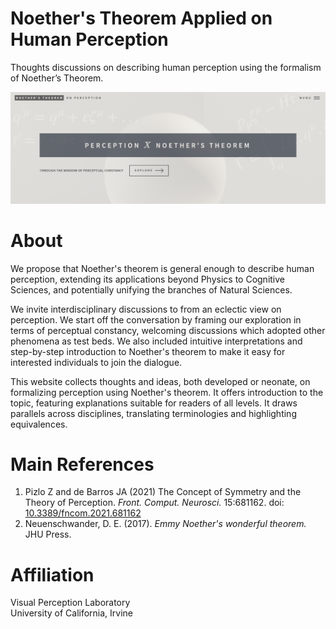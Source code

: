 # Noether's Theorem Applied on Human Perception 

Thoughts discussions on describing human perception using the formalism of Noether’s Theorem.

[![noetherPerception](https://github.com/doreenhii/noetherPerception/blob/master/assets/images/doreenhii.github.io:noetherPerception.png "noetherPerception")](https://doreenhii.github.io/noetherPerception/)

# About

We propose that Noether's theorem is general enough to describe human perception, extending its applications beyond Physics to Cognitive Sciences, and potentially unifying the branches of Natural Sciences. 

We invite interdisciplinary discussions to from an eclectic view on perception. We start off the conversation by framing our exploration in terms of perceptual constancy, welcoming discussions which adopted other phenomena as test beds. We also included intuitive interpretations and step-by-step introduction to Noether's theorem to make it easy for interested individuals to join the dialogue.

This website collects thoughts and ideas, both developed or neonate, on formalizing perception using Noether's theorem. It offers introduction to the topic, featuring explanations suitable for readers of all levels. It draws parallels across disciplines, translating terminologies and highlighting equivalences. 

# Main References

1. Pizlo Z and de Barros JA (2021) The Concept of Symmetry and the Theory of Perception. *Front. Comput. Neurosci.* 15:681162. doi: [10.3389/fncom.2021.681162](https://www.frontiersin.org/articles/10.3389/fncom.2021.681162/full)
2. Neuenschwander, D. E. (2017). *Emmy Noether's wonderful theorem.* JHU Press.

# Affiliation

Visual Perception Laboratory<br/>
University of California, Irvine 


